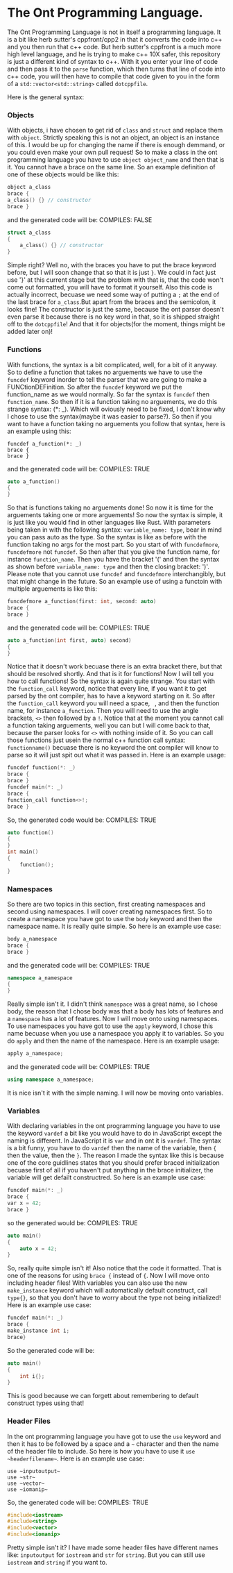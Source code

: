 # The Ont Programming Language.

The Ont Programming Language is not in itself a programming language. It is a bit like herb sutter's cppfront/cpp2 in that it converts the code into c++ and you then run that c++ code. But herb sutter's cppfront is a much more high level language, and he is trying to make c++ 10X safer, this repository is just a different kind of syntax to c++. With it you enter your line of code and then pass it to the `parse` function, which then turns that line of code into c++ code, you will then have to compile that code given to you in the form of a `std::vector<std::string>` called `dotcppfile`.

Here is the general syntax:

### Objects

With objects, i have chosen to get rid of `class` and `struct` and replace them with `object`. Strictly speaking this is not an object, an object is an instance of this. I would be up for changing the name if there is enough demmand, or you could even make your own pull request! So to make a class in the ont programming language you have to use `object object_name` and then that is it. You cannot have a brace on the same line. So an example definition of one of these objects would be like this:
```C++
object a_class
brace {
a_class() {} // constructor
brace }
```
and the generated code will be:                                                                                         COMPILES: FALSE
```C++
struct a_class
{
    a_class() {} // constructor
}
```
Simple right? Well no, with the braces you have to put the brace keyword before, but I will soon change that so that it is just `}`. We could in fact just use '}' at this current stage but the problem with that is, that the code won't come out formatted, you will have to format it yourself. Also this code is actually incorrect, becuase we need some way of putting a `;` at the end of the last brace for `a_class`.But apart from the braces and the semicolon, it looks fine! The constructor is just the same, because the ont parser doesn't even parse it because there is no key word in that, so it is shipped straight off to the `dotcppfile`! And that it for objects(for the moment, things might be added later on)!

### Functions

With functions, the syntax is a bit complicated, well, for a bit of it anyway. So to define a function that takes no arguements we have to use the `funcdef` keyword inorder to tell the parser that we are going to make a FUNCtionDEFinition. So after the `funcdef` keyword we put the function_name as we would normally. So far the syntax is `funcdef` then `function_name`. So then if it is a function taking no arguements, we do this strange syntax: (*: _). Which will oviously need to be fixed, I don't know why I chose to use the syntax(maybe it was easier to parse?). So then if you want to have a function taking no arguements you follow that syntax, here is an example using this:
```
funcdef a_function(*: _)
brace {
brace }
```
and the generated code will be:                                                                                           COMPILES: TRUE
```C++
auto a_function()
{
}
```
So that is functions taking no arguements done! So now it is time for the arguements taking one or more arguements! So now the syntax is simple, it is just like you would find in other languages like Rust. With parameters being taken in with the following syntax: `variable_name: type`, bear in mind you can pass auto as the type. So the syntax is like as before with the function taking no args for the most part. So you start of with `funcdefmore`, `funcdefmore` not `funcdef`. So then after that you give the function name, for instance `function_name`. Then you have the bracket '(' and then the syntax as shown before `variable_name: type` and then the closing bracket: ')'. Please note that you cannot use `funcdef` and `funcdefmore` interchangibly, but that might change in the future. So an example use of using a functoin with multiple arguements is like this:
```C++
funcdefmore a_function(first: int, second: auto)
brace {
brace }
```
and the generated code will be:                                                                                              COMPILES: TRUE
```C++
auto a_function(int first, auto) second)
{
}
```
Notice that it doesn't work becuase there is an extra bracket there, but that should be resolved shortly. And that is it for functions! Now I will tell you how to call functions!
So the syntax is again quite strange. You start with the `function_call` keyword, notice that every line, if you want it to get parsed by the ont compiler, has to have a keyword starting on it. So after the `function_call` keyword you will need a space, ` `, and then the function name, for instance `a_function`. Then you will need to use the angle brackets, `<>` then followed by a `!`. Notice that at the moment you cannot call a function taking arguements, well you can but I will come back to that, because the parser looks for `<>` with nothing inside of it. So you can call those functions just usein the normal c++ function call syntax: `functionname()` becuase there is no keyword the ont compiler will know to parse so it will just spit out what it was passed in. Here is an example usage:

```C++
funcdef function(*: _)
brace {
brace }
funcdef main(*: _)
brace {
function_call function<>!;
brace }
```
So, the generated code would be:                                                                                           COMPILES: TRUE
```C++
auto function()
{
}
int main()
{
    function();
}
```

### Namespaces

So there are two topics in this section, first creating namespaces and second using namespaces. I will cover creating namespaces first. So to create a namespace you have got to use the `body` keyword and then the namespace name. It is really quite simple. So here is an example use case:
```C++
body a_namespace
brace {
brace }
```
and the generated code will be:                                                                                                   COMPILES: TRUE
```C++
namespace a_namespace
{
}
```
Really simple isn't it. I didn't think `namespace` was a great name, so I chose body, the reason that I chose body was that a body has lots of features and a `namespace` has a lot of features.
Now I will move onto using namespaces. To use namespaces you have got to use the `apply` keyword, I chose this name becuase when you use a namespace you apply it to variables. So you do `apply` and then the name of the namespace. Here is an example usage:
```C++
apply a_namespace;
```
and the generated code will be:                                                                                                         COMPILES: TRUE
```C++
using namespace a_namespace;
```
It is nice isn't it with the simple naming. I will now be moving onto variables.

### Variables
With declaring variables in the ont programming language you have to use the keyword `vardef` a bit like you would have to do in JavaScript except the naming is different. In JavaScript it is `var` and in ont it is `vardef`. The syntax is a bit funny, you have to do `vardef` then the name of the variable, then `{` then the value, then the `}`. The reason I made the syntax like this is because one of the core guidlines states that you should prefer braced initialization becuase first of all if you haven't put anything in the brace initializer, the variable will get defailt constructred. So here is an example use case:
```C++
funcdef main(*: _)
brace {
var x = 42;
brace }
```
so the generated would be:                                                                                                               COMPILES: TRUE
```C++
auto main()
{
    auto x = 42;
}
```
So, really quite simple isn't it! Also notice that the code it formatted. That is one of the reasons for using `brace {` instead of `{`. Now I will move onto including header files! With variables you can also use the new `make_instance` keyword which will automatically default construct, call `type{}`, so that you don't have to worry about the type not being initialized! Here is an example use case:
```C++
funcdef main(*: _)
brace {
make_instance int i;
brace} 
```
So the generated code will be:
```C++
auto main()
{
    int i{};
}
```
This is good because we can forgett about remembering to default construct types using that!

### Header Files

In the ont programming language you have got to use the `use` keyword and then it has to be followed by a space and a `~` character and then the name of the header file to include. So here is how you have to use it `use ~headerfilename~`. Here is an example use case:
```
use ~inputoutput~
use ~str~
use ~vector~
use ~iomanip~
```
So, the generated code will be:                                                                     COMPILES: TRUE
```C++
#include<iostream>
#include<string>
#include<vector>
#include<iomanip>
```
Pretty simple isn't it? I have made some header files have different names like: `inputoutput` for `iostream` and `str` for `string`. But you can still use `iostream` and `string` if you want to.
